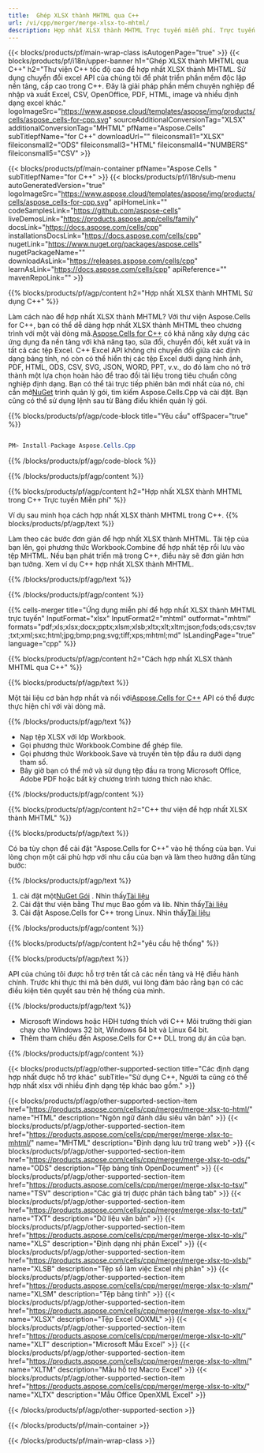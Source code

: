 ```yaml
---
title:  Ghép XLSX thành MHTML qua C++
url: /vi/cpp/merger/merge-xlsx-to-mhtml/ 
description: Hợp nhất XLSX thành MHTML Trực tuyến miễn phí. Trực tuyến miễn phí XLSX đến MHTML Sáp nhập. Hợp nhất XLSX thành Word, Excel, PPTX, PDF, JPG, HTML, ODS, SVG, XPS và hơn thế nữa.
---
```

{{< blocks/products/pf/main-wrap-class isAutogenPage="true" >}}
{{< blocks/products/pf/i18n/upper-banner h1="Ghép XLSX thành MHTML qua C++" h2="Thư viện C++ tốc độ cao để hợp nhất XLSX thành MHTML. Sử dụng chuyển đổi excel API của chúng tôi để phát triển phần mềm độc lập nền tảng, cấp cao trong C++. Đây là giải pháp phần mềm chuyên nghiệp để nhập và xuất Excel, CSV, OpenOffice, PDF, HTML, image và nhiều định dạng excel khác." logoImageSrc="https://www.aspose.cloud/templates/aspose/img/products/cells/aspose_cells-for-cpp.svg" sourceAdditionalConversionTag="XLSX" additionalConversionTag="MHTML" pfName="Aspose.Cells" subTitlepfName="for C++" downloadUrl="" fileiconsmall1="XLSX" fileiconsmall2="ODS" fileiconsmall3="HTML" fileiconsmall4="NUMBERS" fileiconsmall5="CSV" >}}

{{< blocks/products/pf/main-container pfName="Aspose.Cells " subTitlepfName="for C++" >}}
{{< blocks/products/pf/i18n/sub-menu autoGeneratedVersion="true" logoImageSrc="https://www.aspose.cloud/templates/aspose/img/products/cells/aspose_cells-for-cpp.svg" apiHomeLink="" codeSamplesLink="https://github.com/aspose-cells" liveDemosLink="https://products.aspose.app/cells/family" docsLink="https://docs.aspose.com/cells/cpp" installationsDocsLink="https://docs.aspose.com/cells/cpp" nugetLink="https://www.nuget.org/packages/aspose.cells" nugetPackageName="" downloadAsLink="https://releases.aspose.com/cells/cpp" learnAsLink="https://docs.aspose.com/cells/cpp" apiReference="" mavenRepoLink="" >}}

{{% blocks/products/pf/agp/content h2="Hợp nhất XLSX thành MHTML Sử dụng C++" %}}

 Làm cách nào để hợp nhất XLSX thành MHTML? Với thư viện Aspose.Cells for C++, bạn có thể dễ dàng hợp nhất XLSX thành MHTML theo chương trình với một vài dòng mã.[Aspose.Cells for C++](https://products.aspose.com/cells/cpp) có khả năng xây dựng các ứng dụng đa nền tảng với khả năng tạo, sửa đổi, chuyển đổi, kết xuất và in tất cả các tệp Excel. C++ Excel API không chỉ chuyển đổi giữa các định dạng bảng tính, nó còn có thể hiển thị các tệp Excel dưới dạng hình ảnh, PDF, HTML, ODS, CSV, SVG, JSON, WORD, PPT, v.v., do đó làm cho nó trở thành một lựa chọn hoàn hảo để trao đổi tài liệu trong tiêu chuẩn công nghiệp định dạng. Bạn có thể tải trực tiếp phiên bản mới nhất của nó, chỉ cần mở[NuGet](https://www.nuget.org/packages/Aspose.Cells.Cpp/) trình quản lý gói, tìm kiếm Aspose.Cells.Cpp và cài đặt. Bạn cũng có thể sử dụng lệnh sau từ Bảng điều khiển quản lý gói.

{{% blocks/products/pf/agp/code-block title="Yêu cầu" offSpacer="true" %}}

```cs

PM> Install-Package Aspose.Cells.Cpp

```

{{% /blocks/products/pf/agp/code-block %}}

{{% /blocks/products/pf/agp/content %}}

{{% blocks/products/pf/agp/content h2="Hợp nhất XLSX thành MHTML trong C++ Trực tuyến Miễn phí" %}}

Ví dụ sau minh họa cách hợp nhất XLSX thành MHTML trong C++.
{{% blocks/products/pf/agp/text %}}

Làm theo các bước đơn giản để hợp nhất XLSX thành MHTML. Tải tệp của bạn lên, gọi phương thức Workbook.Combine để hợp nhất tệp rồi lưu vào tệp MHTML. Nếu bạn phát triển mã trong C++, điều này sẽ đơn giản hơn bạn tưởng. Xem ví dụ C++ hợp nhất XLSX thành MHTML.

{{% /blocks/products/pf/agp/text %}}

{{% /blocks/products/pf/agp/content %}}

{{% cells-merger title="Ứng dụng miễn phí để hợp nhất XLSX thành MHTML trực tuyến" InputFormat="xlsx" InputFormat2="mhtml" outformat="mhtml" formats="pdf;xls;xlsx;docx;pptx;xlsm;xlsb;xltx;xlt;xltm;json;fods;ods;csv;tsv;txt;xml;sxc;html;jpg;bmp;png;svg;tiff;xps;mhtml;md" IsLandingPage="true" language="cpp" %}}

{{% blocks/products/pf/agp/content h2="Cách hợp nhất XLSX thành MHTML qua C++" %}}

{{% blocks/products/pf/agp/text %}}

 Một tài liệu cơ bản hợp nhất và nối với[Aspose.Cells for C++](https://products.aspose.com/cells/cpp) API có thể được thực hiện chỉ với vài dòng mã.

{{% /blocks/products/pf/agp/text %}}

+ Nạp tệp XLSX với lớp Workbook.
+ Gọi phương thức Workbook.Combine để ghép file.
+ Gọi phương thức Workbook.Save và truyền tên tệp đầu ra dưới dạng tham số.
+ Bây giờ bạn có thể mở và sử dụng tệp đầu ra trong Microsoft Office, Adobe PDF hoặc bất kỳ chương trình tương thích nào khác.

{{% /blocks/products/pf/agp/content %}}

{{% blocks/products/pf/agp/content h2="C++ thư viện để hợp nhất XLSX thành MHTML" %}}

{{% blocks/products/pf/agp/text %}}

Có ba tùy chọn để cài đặt "Aspose.Cells for C++" vào hệ thống của bạn. Vui lòng chọn một cái phù hợp với nhu cầu của bạn và làm theo hướng dẫn từng bước:

{{% /blocks/products/pf/agp/text %}}

1.  cài đặt một[NuGet Gói](https://www.nuget.org/packages/Aspose.Cells.Cpp/) . Nhìn thấy[Tài liệu](https://docs.aspose.com/cells/cpp/installation/#using-nuget-package-manager)
1.  Cài đặt thư viện bằng Thư mục Bao gồm và lib. Nhìn thấy[Tài liệu](https://docs.aspose.com/cells/cpp/installation/#using-include-and-lib-folders)
1. Cài đặt Aspose.Cells for C++ trong Linux. Nhìn thấy[Tài liệu](https://docs.aspose.com/cells/cpp/installation/#installing-asposecells-for-c-in-linux)


{{% /blocks/products/pf/agp/content %}}

 
{{% blocks/products/pf/agp/content h2="yêu cầu hệ thống" %}}

{{% blocks/products/pf/agp/text %}}

API của chúng tôi được hỗ trợ trên tất cả các nền tảng và Hệ điều hành chính. Trước khi thực thi mã bên dưới, vui lòng đảm bảo rằng bạn có các điều kiện tiên quyết sau trên hệ thống của mình.

{{% /blocks/products/pf/agp/text %}}

- Microsoft Windows hoặc HĐH tương thích với C++ Môi trường thời gian chạy cho Windows 32 bit, Windows 64 bit và Linux 64 bit.
- Thêm tham chiếu đến Aspose.Cells for C++ DLL trong dự án của bạn.


{{% /blocks/products/pf/agp/content %}}


{{< blocks/products/pf/agp/other-supported-section title="Các định dạng hợp nhất được hỗ trợ khác" subTitle="Sử dụng C++, Người ta cũng có thể hợp nhất xlsx với nhiều định dạng tệp khác bao gồm." >}}

{{< blocks/products/pf/agp/other-supported-section-item href="https://products.aspose.com/cells/cpp/merger/merge-xlsx-to-html/" name="HTML" description="Ngôn ngữ đánh dấu siêu văn bản" >}}
{{< blocks/products/pf/agp/other-supported-section-item href="https://products.aspose.com/cells/cpp/merger/merge-xlsx-to-mhtml/" name="MHTML" description="Định dạng lưu trữ trang web" >}}
{{< blocks/products/pf/agp/other-supported-section-item href="https://products.aspose.com/cells/cpp/merger/merge-xlsx-to-ods/" name="ODS" description="Tệp bảng tính OpenDocument" >}}
{{< blocks/products/pf/agp/other-supported-section-item href="https://products.aspose.com/cells/cpp/merger/merge-xlsx-to-tsv/" name="TSV" description="Các giá trị được phân tách bằng tab" >}}
{{< blocks/products/pf/agp/other-supported-section-item href="https://products.aspose.com/cells/cpp/merger/merge-xlsx-to-txt/" name="TXT" description="Dữ liệu văn bản" >}}
{{< blocks/products/pf/agp/other-supported-section-item href="https://products.aspose.com/cells/cpp/merger/merge-xlsx-to-xls/" name="XLS" description="Định dạng nhị phân Excel" >}}
{{< blocks/products/pf/agp/other-supported-section-item href="https://products.aspose.com/cells/cpp/merger/merge-xlsx-to-xlsb/" name="XLSB" description="Tệp sổ làm việc Excel nhị phân" >}}
{{< blocks/products/pf/agp/other-supported-section-item href="https://products.aspose.com/cells/cpp/merger/merge-xlsx-to-xlsm/" name="XLSM" description="Tệp bảng tính" >}}
{{< blocks/products/pf/agp/other-supported-section-item href="https://products.aspose.com/cells/cpp/merger/merge-xlsx-to-xlsx/" name="XLSX" description="Tệp Excel OOXML" >}}
{{< blocks/products/pf/agp/other-supported-section-item href="https://products.aspose.com/cells/cpp/merger/merge-xlsx-to-xlt/" name="XLT" description="Microsoft Mẫu Excel" >}}
{{< blocks/products/pf/agp/other-supported-section-item href="https://products.aspose.com/cells/cpp/merger/merge-xlsx-to-xltm/" name="XLTM" description="Mẫu hỗ trợ Macro Excel" >}}
{{< blocks/products/pf/agp/other-supported-section-item href="https://products.aspose.com/cells/cpp/merger/merge-xlsx-to-xltx/" name="XLTX" description="Mẫu Office OpenXML Excel" >}}

{{< /blocks/products/pf/agp/other-supported-section >}}

{{< /blocks/products/pf/main-container >}}
    
{{< /blocks/products/pf/main-wrap-class >}}
